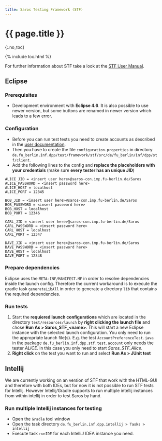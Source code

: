 ```yaml
---
title: Saros Testing Framework (STF)
---
```


# {{ page.title }}
{:.no_toc}

{% include toc.html %}

For further information
about STF take a look at the [STF User
Manual](http://saros-build.imp.fu-berlin.de/stf/STF_Manual.pdf).

## Eclipse

### Prerequisites

* Development environment with **Eclipse 4.6**. It is also possible to use newer version, but some buttons are renamed in newer version which leads to a few error.

### Configuration

* Before you can run test tests you need to create accounts as described in the [user documentation](../../documentation/getting-started.html).
* Then you have to create the file `configuration.properties` in directory `de.fu_berlin.inf.dpp/test/framework/stf/src/de/fu_berlin/inf/dpp/stf/client`.
* Add the following lines to the config and **replace the placeholders with your credentials** (make sure **every tester has an unique JID**)

```properties
ALICE_JID = <insert user here>@saros-con.imp.fu-berlin.de/Saros
ALICE_PASSWORD = <insert password here>
ALICE_HOST = localhost
ALICE_PORT = 12345

BOB_JID = <insert user here>@saros-con.imp.fu-berlin.de/Saros
BOB_PASSWORD = <insert password here>
BOB_HOST = localhost
BOB_PORT = 12346

CARL_JID = <insert user here>@saros-con.imp.fu-berlin.de/Saros
CARL_PASSWORD = <insert password here>
CARL_HOST = localhost
CARL_PORT = 12347

DAVE_JID = <insert user here>@saros-con.imp.fu-berlin.de/Saros
DAVE_PASSWORD = <insert password here>
DAVE_HOST = localhost
DAVE_PORT = 12348
```

### Prepare dependencies

Eclipse uses the `META-INF/MANIFEST.MF` in order to resolve dependencies inside the launch config.
Therefore the current workaround is to execute the gradle task `generateLibAll` in order to generate a directory `lib` that contains the required dependencies.

### Run tests

1.  Start the **requiered launch configurations** which are located
    in the directory `test/resources/launch` by **right clicking the
    launch file** and chose **Run As > Saros\_STF\_\<name\>**. This
    will start a new Eclipse instance with the selected launch
    configuration.
    You only need to run the appropriate launch file(s). E.g. the
    test `AccountPreferenceTest.java` in the package
    `de.fu_berlin.inf.dpp.stf.test.account` only needs the tester
    *ALICE*. In this case you only need to start *Saros\_STF\_Alice*.
2.  **Right click** on the test you want to run and select **Run As > JUnit test**

## Intellij
We are currently working on an version of STF that work with the HTML-GUI and therefore with both IDEs, but for now it is not possible to run STF tests for Intellij.
However Intellij/Gradle supports to run multiple intellij instances from within intellij in order to test Saros by hand.

### Run multiple Intellij instances for testing
* Open the `Gradle` tool window
* Open the task directory `de.fu_berlin.inf.dpp.intellij > Tasks > intellij`
* Execute task `runIDE` for each IntelliJ IDEA instance you need.